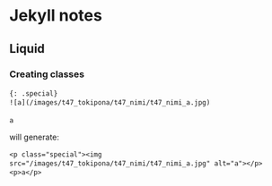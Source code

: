 ---
---
# Jekyll notes

## Liquid

### Creating classes

    {: .special}
    ![a](/images/t47_tokipona/t47_nimi/t47_nimi_a.jpg)

    a

will generate:

    <p class="special"><img src="/images/t47_tokipona/t47_nimi/t47_nimi_a.jpg" alt="a"></p>
    <p>a</p>